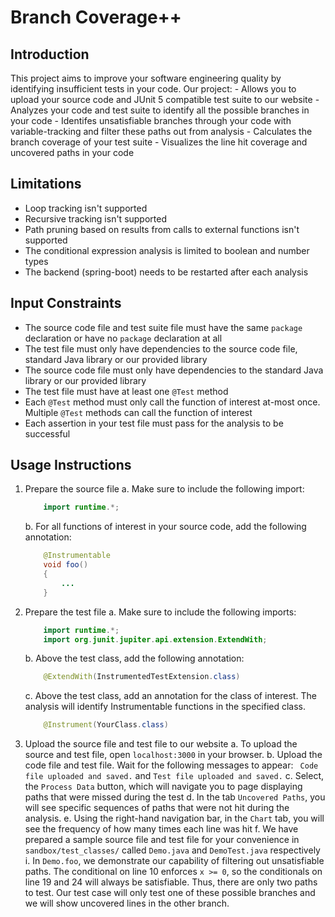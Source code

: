 # Branch Coverage++

## Introduction
This project aims to improve your software engineering quality by identifying insufficient tests in your code. Our
project:
    - Allows you to upload your source code and JUnit 5 compatible test suite to our website
    - Analyzes your code and test suite to identify all the possible branches in your code
    - Identifes unsatisfiable branches through your code with variable-tracking and filter these paths out from
      analysis
    - Calculates the branch coverage of your test suite
    - Visualizes the line hit coverage and uncovered paths in your code

## Limitations
- Loop tracking isn't supported
- Recursive tracking isn't supported
- Path pruning based on results from calls to external functions isn't supported
- The conditional expression analysis is limited to boolean and number types
- The backend (spring-boot) needs to be restarted after each analysis

## Input Constraints
- The source code file and test suite file must have the same `package` declaration or have no `package` declaration at all
- The test file must only have dependencies to the source code file, standard Java library or our provided library
- The source code file must only have dependencies to the standard Java library or our provided library
- The test file must have at least one `@Test` method
- Each `@Test` method must only call the function of interest at-most once. Multiple `@Test` methods can call the function of interest
- Each assertion in your test file must pass for the analysis to be successful

## Usage Instructions
1. Prepare the source file
    a. Make sure to include the following import:
    ```java
        import runtime.*;
    ```
    b. For all functions of interest in your source code, add the following annotation:
    ```java
        @Instrumentable
        void foo()
        {
            ...
        }
    ```

2. Prepare the test file
    a. Make sure to include the following imports:
    ```java
        import runtime.*;
        import org.junit.jupiter.api.extension.ExtendWith;
    ```
    b. Above the test class, add the following annotation:
    ```java
        @ExtendWith(InstrumentedTestExtension.class)
    ```
    c. Above the test class, add an annotation for the class of interest. The analysis will identify Instrumentable
       functions in the specified class.
    ```java
        @Instrument(YourClass.class)
    ```

3. Upload the source file and test file to our website
    a. To upload the source and test file, open `localhost:3000` in your browser.
    b. Upload the code file and test file. Wait for the following messages to appear: ` Code file uploaded and saved.`
    and `Test file uploaded and saved.`
    c. Select, the `Process Data` button, which will navigate you to page displaying paths that were missed during the test
    d. In the tab `Uncovered Paths`, you will see specific sequences of paths that were not hit during the analysis.
    e. Using the right-hand navigation bar, in the `Chart` tab, you will see the frequency of how many times each line
    was hit
    f. We have prepared a sample source file and test file for your convenience in `sandbox/test_classes/` called
    `Demo.java` and `DemoTest.java` respectively
        i. In `Demo.foo`, we demonstrate our capability of filtering out unsatisfiable paths. The conditional on line
        10 enforces `x >= 0`, so the conditionals on line 19 and 24 will always be satisfiable. Thus, there are only
        two paths to test. Our test case will only test one of these possible branches and we will show uncovered lines
        in the other branch.
